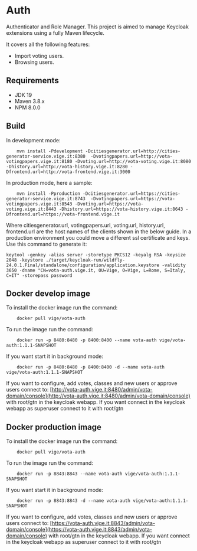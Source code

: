 Auth
=============
Authenticator and Role Manager.
This project is aimed to manage Keycloak extensions using a fully Maven lifecycle.

It covers all the following features:

- Import voting users.
- Browsing users.

Requirements
------------

- JDK 19
- Maven 3.8.x
- NPM 8.0.0


Build
-----

In development mode:
```
    mvn install -Pdevelopment -Dcitiesgenerator.url=http://cities-generator-service.vige.it:8380  -Dvotingpapers.url=http://vota-votingpapers.vige.it:8180 -Dvoting.url=http://vota-voting.vige.it:8080 -Dhistory.url=http://vota-history.vige.it:8280 -Dfrontend.url=http://vota-frontend.vige.it:3000
```
In production mode, here a sample:
```
    mvn install -Pproduction -Dcitiesgenerator.url=https://cities-generator-service.vige.it:8743  -Dvotingpapers.url=https://vota-votingpapers.vige.it:8543 -Dvoting.url=https://vota-voting.vige.it:8443 -Dhistory.url=https://vota-history.vige.it:8643 -Dfrontend.url=https://vota-frontend.vige.it
```
Where citiesgenerator.url, votingpapers.url, voting.url, history.url, frontend.url are the host names of the clients shown in the below guide.
In a production environment you could move a different ssl certificate and keys. Use this command to generate it:
```
keytool -genkey -alias server -storetype PKCS12 -keyalg RSA -keysize 2048 -keystore ./target/keycloak-run/wildfly-24.0.1.Final/standalone/configuration/application.keystore -validity 3650 -dname "CN=vota-auth.vige.it, OU=Vige, O=Vige, L=Rome, S=Italy, C=IT" -storepass password
```

Docker develop image
------------

To install the docker image run the command:
```
    docker pull vige/vota-auth
```
To run the image run the command:
```
    docker run -p 8480:8480 -p 8400:8400 --name vota-auth vige/vota-auth:1.1.1-SNAPSHOT
```
If you want start it in background mode:
```
    docker run -p 8480:8480 -p 8400:8400 -d --name vota-auth vige/vota-auth:1.1.1-SNAPSHOT
```
If you want to configure, add votes, classes and new users or approve users connect to: [http://vota-auth.vige.it:8480/admin/vota-domain/console](http://vota-auth.vige.it:8480/admin/vota-domain/console) with root/gtn in the keycloak webapp.
If you want connect in the keycloak webapp as superuser connect to it with root/gtn

Docker production image
------------

To install the docker image run the command:
```
    docker pull vige/vota-auth
```
To run the image run the command:
```
    docker run -p 8843:8843 --name vota-auth vige/vota-auth:1.1.1-SNAPSHOT
```
If you want start it in background mode:
```
    docker run -p 8843:8843 -d --name vota-auth vige/vota-auth:1.1.1-SNAPSHOT
```
If you want to configure, add votes, classes and new users or approve users connect to: [https://vota-auth.vige.it:8843/admin/vota-domain/console](https://vota-auth.vige.it:8843/admin/vota-domain/console) with root/gtn in the keycloak webapp.
If you want connect in the keycloak webapp as superuser connect to it with root/gtn
